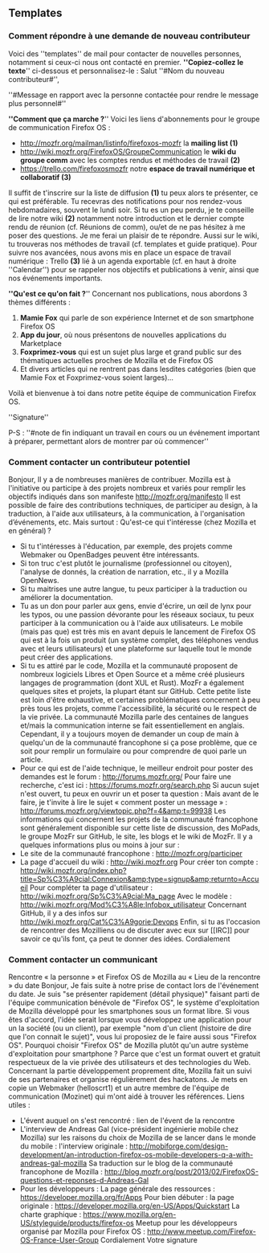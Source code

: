 
## Templates

### Comment répondre à une demande de nouveau contributeur

Voici des ''templates'' de mail pour contacter de nouvelles personnes, notamment si ceux-ci nous ont contacté en premier. __''Copiez-collez le texte__'' ci-dessous et personnalisez-le :
 Salut ''#Nom du nouveau contributeur#'',
 
 ''#Message en rapport avec la personne contactée pour rendre le message plus personnel#''
 
 __''Comment que ça marche ?__''
 Voici les liens d'abonnements pour le groupe de communication Firefox OS :
 
 * http://mozfr.org/mailman/listinfo/firefoxos-mozfr la __mailing list (1)__
 * http://wiki.mozfr.org/FirefoxOS/GroupeCommunication le __wiki du groupe comm__ avec les comptes rendus et méthodes de travail __(2)__
 * https://trello.com/firefoxosmozfr notre __espace de travail numérique et collaboratif (3)__
 
 Il suffit de t'inscrire sur la liste de diffusion __(1)__ tu peux alors te présenter, ce qui est préférable. Tu recevras des notifications pour nos rendez-vous hebdomadaires, souvent le lundi soir.
 Si tu es un peu perdu, je te conseille de lire notre wiki __(2)__ notamment notre introduction et le dernier compte rendu de réunion (cf. Réunions de comm), ou/et de ne pas hésitez à me poser des questions. Je me ferai un plaisir de te répondre. Aussi sur le wiki, tu trouveras nos méthodes de travail (cf. templates et guide pratique).
 Pour suivre nos avancées, nous avons mis en place un espace de travail numérique : Trello __(3)__ lié à un agenda exportable (cf. en haut à droite ''Calendar'') pour se rappeler nos objectifs et publications à venir, ainsi que nos événements importants.
 
 __''Qu'est ce qu'on fait ?__''
 Concernant nos publications, nous abordons 3 thèmes différents :
 
 1. __Mamie Fox__ qui parle de son expérience Internet et de son smartphone Firefox OS
 2. __App du jour__, où nous présentons de nouvelles applications du Marketplace
 3. __Foxprimez-vous__ qui est un sujet plus large et grand public sur des thématiques actuelles proches de Mozilla et de Firefox OS
 4. Et divers articles qui ne rentrent pas dans lesdites catégories (bien que Mamie Fox et Foxprimez-vous soient larges)…
 
 Voilà et bienvenue à toi dans notre petite équipe de communication Firefox OS.
 
 ''Signature''
 
 P-S : ''#note de fin indiquant un travail en cours ou un événement important à préparer, permettant alors de montrer par où commencer''


### Comment contacter un contributeur potentiel
Bonjour,
Il y a de nombreuses manières de contribuer. Mozilla est à l'initiative ou participe à des projets nombreux et variés pour remplir les objectifs indiqués dans son manifeste http://mozfr.org/manifesto
Il est possible de faire des contributions techniques, de participer au design, à la traduction, à l'aide aux utilisateurs, à la communication, à l'organisation d’événements, etc.
Mais surtout : Qu'est-ce qui t'intéresse (chez Mozilla et en général) ?
* Si tu t'intéresses à l'éducation, par exemple, des projets comme Webmaker ou OpenBadges peuvent être intéressants.
* Si ton truc c'est plutôt le journalisme (professionnel ou citoyen), l'analyse de donnés, la création de narration, etc., il y a Mozilla OpenNews.
* Si tu maitrises une autre langue, tu peux participer à la traduction ou améliorer la documentation.
* Tu as un don pour parler aux gens, envie d'écrire, un œil de lynx pour les typos, ou une passion dévorante pour les réseaux sociaux, tu peux participer à la communication ou à l'aide aux utilisateurs.
Le mobile (mais pas que) est très mis en avant depuis le lancement de Firefox OS qui est à la fois un produit (un système complet, des téléphones vendus avec et leurs utilisateurs) et une plateforme sur laquelle tout le monde peut créer des applications.
* Si tu es attiré par le code, Mozilla et la communauté proposent de nombreux logiciels Libres et Open Source et a même créé plusieurs langages de programmation (dont XUL et Rust). MozFr a également quelques sites et projets, la plupart étant sur GitHub.
Cette petite liste est loin d'être exhaustive, et certaines problématiques concernent à peu près tous les projets, comme l'accessibilité, la sécurité ou le respect de la vie privée.
La communauté Mozilla parle des centaines de langues et/mais la communication interne se fait essentiellement en anglais. Cependant, il y a toujours moyen de demander un coup de main à quelqu'un de la communauté francophone si ça pose problème, que ce soit pour remplir un formulaire ou pour comprendre de quoi parle un article.
* Pour ce qui est de l'aide technique, le meilleur endroit pour poster des demandes est le forum : http://forums.mozfr.org/
Pour faire une recherche, c'est ici : https://forums.mozfr.org/search.php
Si aucun sujet n'est ouvert, tu peux en ouvrir un et poser ta question :
Mais avant de le faire, je t'invite à lire le sujet « comment poster un message » : http://forums.mozfr.org/viewtopic.php?f=4&amp;t=99938
Les informations qui concernent les projets de la communauté francophone sont généralement disponible sur cette liste de discussion, des MoPads, le groupe MozFr sur GitHub, le site, les blogs et le wiki de MozFr. Il y a quelques informations plus ou moins à jour sur :
* Le site de la communauté francophone : http://mozfr.org/participer
* La page d'accueil du wiki : http://wiki.mozfr.org
Pour créer ton compte : http://wiki.mozfr.org/index.php?title=Sp%C3%A9cial:Connexion&amp;type=signup&amp;returnto=Accueil
Pour compléter ta page d'utilisateur : http://wiki.mozfr.org/Sp%C3%A9cial:Ma_page
Avec le modèle : http://wiki.mozfr.org/Mod%C3%A8le:Infobox_utilisateur
Concernant GitHub, il y a des infos sur http://wiki.mozfr.org/Cat%C3%A9gorie:Devops
Enfin, si tu as l'occasion de rencontrer des Mozilliens ou de discuter avec eux sur [[IRC]] pour savoir ce qu'ils font, ça peut te donner des idées.
Cordialement

### Comment contacter un communicant
Rencontre « la personne » et Firefox OS de Mozilla au « Lieu de la rencontre » du date
Bonjour,
Je fais suite à notre prise de contact lors de l'événement du date.
Je suis &quot;se présenter rapidement (détail physique)&quot; faisant parti de l'équipe communication bénévole de &quot;Firefox OS&quot;, le système d'exploitation de Mozilla développé pour les smartphones sous un format libre.
Si vous êtes d'accord, l'idée serait lorsque vous développez une application pour un la société (ou un client), par exemple &quot;nom d'un client (histoire de dire que l'on connait le sujet)&quot;, vous lui proposiez de le faire aussi sous &quot;Firefox OS&quot;. Pourquoi choisir &quot;Firefox OS&quot; de Mozilla plutôt qu'un autre système d'exploitation pour smartphone ? Parce que c'est un format ouvert et gratuit respectueux de la vie privée des utilisateurs et des technologies du Web.
Concernant la partie développement proprement dite, Mozilla fait un suivi de ses partenaires et organise régulièrement des hackatons.
Je mets en copie un Webmaker (helloscrt1) et un autre membre de l'équipe de communication (Mozinet) qui m'ont aidé à trouver les références.
Liens utiles :
* L'évent auquel on s'est rencontré : lien de l'évent de la rencontre
* L'interview de Andreas Gal (vice-président ingénierie mobile chez Mozilla) sur les raisons du choix de Mozilla de se lancer dans le monde du mobile :
l'interview originale : http://mobiforge.com/design-development/an-introduction-firefox-os-mobile-developers-q-a-with-andreas-gal-mozilla
Sa traduction sur le blog de la communauté francophone de Mozilla : http://blog.mozfr.org/post/2013/02/FirefoxOS-questions-et-reponses-d-Andreas-Gal
* Pour les développeurs :
La page générale des ressources : https://developer.mozilla.org/fr/Apps
Pour bien débuter :
la page originale : https://developer.mozilla.org/en-US/Apps/Quickstart
La charte graphique : https://www.mozilla.org/en-US/styleguide/products/firefox-os
Meetup pour les développeurs organisé par Mozilla pour Firefox OS : http://www.meetup.com/Firefox-OS-France-User-Group
Cordialement
Votre signature
